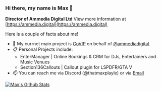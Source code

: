 ### Hi there, my name is Max 👋

<!--
**thatmaxplayle/thatmaxplayle** is a ✨ _special_ ✨ repository because its `README.md` (this file) appears on your GitHub profile.
-->

**Director of Ammedia Digital Ltd** 
View more information at [https://ammedia.digital](https://ammedia.digital)


Here is a couple of facts about me!

- 🔭 My currnet main project is [GoVIP](https://go-vip.io) on behalf of [@ammediadigital](https://github.com/ammediadigital).
- 📋 Personal Projects include:
   - EnterManager | Online Bookings & CRM for DJs, Entertainers and Music Venues
   - Section136Callouts | Callout plugin for LSPDFR/GTA V
- 📫 You can reach me via Discord (@thatmaxplayle) or via [Email](mailto:max@maxplayledev.com)

[![Max's Github Stats](https://github-readme-stats.vercel.app/api?username=thatmaxplayle)](https://github.com/thatmaxplayle)
